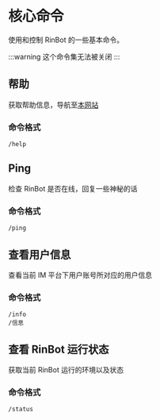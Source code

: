 # 核心命令

使用和控制 RinBot 的一些基本命令。

:::warning
这个命令集无法被关闭
:::

## 帮助

获取帮助信息，导航至[本网站](../README.md)

### 命令格式

```:no-line-numbers
/help
```

## Ping

检查 RinBot 是否在线，回复一些神秘的话

### 命令格式

```:no-line-numbers
/ping
```

## 查看用户信息

查看当前 IM 平台下用户账号所对应的用户信息

### 命令格式

```:no-line-numbers
/info
/信息
```

## 查看 RinBot 运行状态

获取当前 RinBot 运行的环境以及状态

### 命令格式

```:no-line-numbers
/status
```

